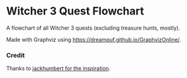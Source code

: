 # Witcher 3 Quest Flowchart

A flowchart of all Witcher 3 quests (excluding treasure hunts, mostly).

Made with Graphviz using https://dreampuf.github.io/GraphvizOnline/.

### Credit

Thanks to [jackhumbert for the inspiration](https://github.com/jackhumbert/the-witcher-3-quest-flowchart).
